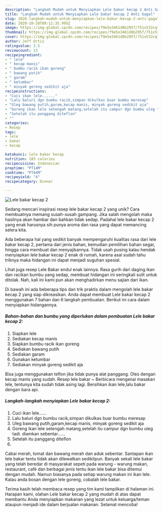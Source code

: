 ```yaml
---
description: "Langkah Mudah untuk Menyiapkan Lele bakar kecap 2 Anti Gagal"
title: "Langkah Mudah untuk Menyiapkan Lele bakar kecap 2 Anti Gagal"
slug: 1026-langkah-mudah-untuk-menyiapkan-lele-bakar-kecap-2-anti-gagal
date: 2020-10-28T09:11:35.995Z
image: https://img-global.cpcdn.com/recipes/f9e5e3461d8b295f/751x532cq70/lele-bakar-kecap-2-foto-resep-utama.jpg
thumbnail: https://img-global.cpcdn.com/recipes/f9e5e3461d8b295f/751x532cq70/lele-bakar-kecap-2-foto-resep-utama.jpg
cover: https://img-global.cpcdn.com/recipes/f9e5e3461d8b295f/751x532cq70/lele-bakar-kecap-2-foto-resep-utama.jpg
author: Jeff Ortiz
ratingvalue: 3.5
reviewcount: 13
recipeingredient:
- " lele"
- " kecap manis"
- " bumbu racik ikan goreng"
- " bawang putih"
- " garam"
- " ketumbar"
- " minyak goreng sedikit aja"
recipeinstructions:
- "Cuci ikan lele......"
- "Lalu baluri dgn bumbu racik,simpan dikulkas buar bumbu meresap"
- "Uleg bawang putih,garam,kecap manis, minyak goreng sedikit aja"
- "Goreng ikan lele setengah matang,setelah itu campur dgn bumbu uleg tadi. diamkan sebentar......"
- "Setelah itu panggang diteflon"
- ""
categories:
- Resep
tags:
- lele
- bakar
- kecap

katakunci: lele bakar kecap 
nutrition: 183 calories
recipecuisine: Indonesian
preptime: "PT14M"
cooktime: "PT44M"
recipeyield: "4"
recipecategory: Dinner

---
```



![Lele bakar kecap 2](https://img-global.cpcdn.com/recipes/f9e5e3461d8b295f/751x532cq70/lele-bakar-kecap-2-foto-resep-utama.jpg)

Sedang mencari inspirasi resep lele bakar kecap 2 yang unik? Cara membuatnya memang susah-susah gampang. Jika salah mengolah maka hasilnya akan hambar dan bahkan tidak sedap. Padahal lele bakar kecap 2 yang enak harusnya sih punya aroma dan rasa yang dapat memancing selera kita.

Ada beberapa hal yang sedikit banyak mempengaruhi kualitas rasa dari lele bakar kecap 2, pertama dari jenis bahan, kemudian pemilihan bahan segar, hingga cara membuat dan menyajikannya. Tidak usah pusing kalau hendak menyiapkan lele bakar kecap 2 enak di rumah, karena asal sudah tahu triknya maka hidangan ini dapat menjadi suguhan spesial.

Lihat juga resep Lele Bakar endul enak lainnya. Rasa gurih dari daging ikan dan racikan bumbu yang sedap, membuat hidangan ini seringkali sulit untuk ditolak. Nah, kali ini kami pun akan menghadirkan menu sajian dari ikan.


Di bawah ini ada beberapa tips dan trik praktis dalam mengolah lele bakar kecap 2 yang siap dikreasikan. Anda dapat membuat Lele bakar kecap 2 menggunakan 7 bahan dan 6 langkah pembuatan. Berikut ini cara dalam menyiapkan hidangannya.

<!--inarticleads1-->

##### Bahan-bahan dan bumbu yang diperlukan dalam pembuatan Lele bakar kecap 2:

1. Siapkan  lele
1. Sediakan  kecap manis
1. Siapkan  bumbu racik ikan goreng
1. Sediakan  bawang putih
1. Sediakan  garam
1. Gunakan  ketumbar
1. Sediakan  minyak goreng sedikit aja


Bisa juga menggunakan teflon jika tidak punya alat panggang. Oles dengan kecap manis yang sudah. Resep lele bakar ~ Berbicara mengenai masakan lele, tentunya kita sudah tidak asing lagi. Bersihkan ikan lele,lalu bakar dengan bara api. 

<!--inarticleads2-->

##### Langkah-langkah menyiapkan Lele bakar kecap 2:

1. Cuci ikan lele......
1. Lalu baluri dgn bumbu racik,simpan dikulkas buar bumbu meresap
1. Uleg bawang putih,garam,kecap manis, minyak goreng sedikit aja
1. Goreng ikan lele setengah matang,setelah itu campur dgn bumbu uleg tadi. diamkan sebentar......
1. Setelah itu panggang diteflon
1. 


Cabai merah, tomat dan bawang merah dan aduk sebentar. Santapan ikan lele bakar tentu tidak akan dilewatkan sedikitpun. Banyak sekali lele bakar yang telah beredar di masyarakat sepeti pada warung - warung makan, restaurant, café dan berbagai jenis tentu ikan lele bakar bisa ditemui dengan mudah. Namun biasanya pada setiap warung makan ini ikan lele. Kalau anda bosan dengan lele goreng, cobalah lele bakar. 

Terima kasih telah membaca resep yang tim kami tampilkan di halaman ini. Harapan kami, olahan Lele bakar kecap 2 yang mudah di atas dapat membantu Anda menyiapkan makanan yang lezat untuk keluarga/teman ataupun menjadi ide dalam berjualan makanan. Selamat mencoba!
